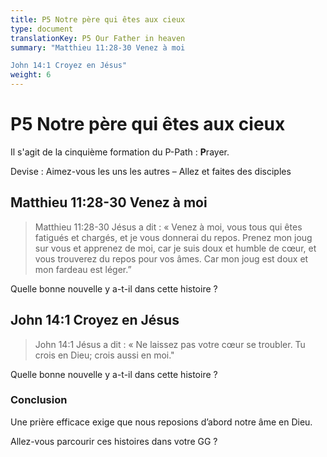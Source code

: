 ```yaml
---
title: P5 Notre père qui êtes aux cieux
type: document
translationKey: P5 Our Father in heaven
summary: "Matthieu 11:28-30 Venez à moi	

John 14:1 Croyez en Jésus"
weight: 6
---
```

# P5 Notre père qui êtes aux cieux

Il s'agit de la cinquième formation du P-Path : **P**rayer.

Devise : Aimez-vous les uns les autres – Allez et faites des disciples

## Matthieu 11:28-30 Venez à moi

>   Matthieu 11:28-30 Jésus a dit : « Venez à moi, vous tous qui êtes fatigués et chargés, et je vous donnerai du repos. Prenez mon joug sur vous et apprenez de moi, car je suis doux et humble de cœur, et vous trouverez du repos pour vos âmes. Car mon joug est doux et mon fardeau est léger.”

Quelle bonne nouvelle y a-t-il dans cette histoire ?

## John 14:1 Croyez en Jésus

>   John 14:1 Jésus a dit : « Ne laissez pas votre cœur se troubler. Tu crois en Dieu; crois aussi en moi."

Quelle bonne nouvelle y a-t-il dans cette histoire ?

### Conclusion

Une prière efficace exige que nous reposions d’abord notre âme en Dieu.

Allez-vous parcourir ces histoires dans votre GG ?

